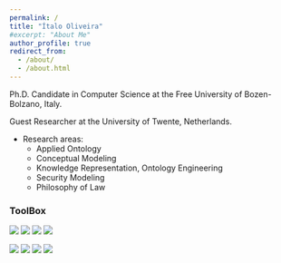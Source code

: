 ```yaml
---
permalink: /
title: "Ítalo Oliveira"
#excerpt: "About Me"
author_profile: true
redirect_from: 
  - /about/
  - /about.html
---
```


Ph.D. Candidate in Computer Science at the Free University of Bozen-Bolzano, Italy.

Guest Researcher at the University of Twente, Netherlands.


- Research areas:
  - Applied Ontology
  - Conceptual Modeling
  - Knowledge Representation, Ontology Engineering
  - Security Modeling
  - Philosophy of Law






### ToolBox

[![](https://img.shields.io/badge/-Python-000?&logo=Python)](https://www.python.org/)
[![](https://img.shields.io/badge/-Jupyter-000?&logo=Jupyter)](https://jupyter.org/)
[![](https://img.shields.io/badge/-SQLite-000?&logo=Sqlite)](https://www.sqlite.org/)
[![](https://img.shields.io/badge/-LaTeX-000?&logo=latex)](https://www.latex-project.org/)

[![](https://img.shields.io/badge/-Linux-000?&logo=linux)](https://www.linux.org/)
[![](https://img.shields.io/badge/-Pop!_OS-000?&logo=pop!_os)](https://pop.system76.com/)
[![](https://img.shields.io/badge/-Git-000?&logo=Git)](https://git-scm.com/)
[![](https://img.shields.io/badge/-SemanticWeb-000?&logo=semanticweb)](https://www.w3.org/2013/data/)